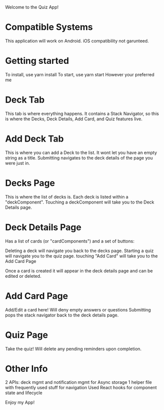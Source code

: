 Welcome to the Quiz App!

# Compatible Systems #
This application will work on Android. iOS compatibility not garunteed.

# Getting started #
To install, use yarn install
To start, use yarn start
However your preferred me

# Deck Tab #
This tab is where everything happens. It contains a Stack Navigator, so this is where the Decks, Deck Details, Add Card, and Quiz features live.

# Add Deck Tab #
This is where you can add a Deck to the list. It wont let you have an empty string as a title.
Submitting navigates to the deck details of the page you were just in.

# Decks Page #
This is where the list of decks is. Each deck is listed within a "deckComponent". 
Touching a deckComponent will take you to the Deck Details page.

# Deck Details Page #
Has a list of cards (or "cardComponents") and a set of buttons:

Deleting a deck will navigate you back to the decks page.
Starting a quiz will navigate you to the quiz page.
touching "Add Card" will take you to the Add Card Page

Once a card is created it will appear in the deck details page and can be edited or deleted.

# Add Card Page #
Add/Edit a card here! Will deny empty answers or questions
Submitting pops the stack navigator back to the deck details page.

# Quiz Page #
Take the quiz! Will delete any pending reminders upon completion.

# Other Info #
2 APIs: deck mgmt and notification mgmt for Async storage
1 helper file with frequently used stuff for navigation
Used React hooks for component state and lifecycle

Enjoy my App!
